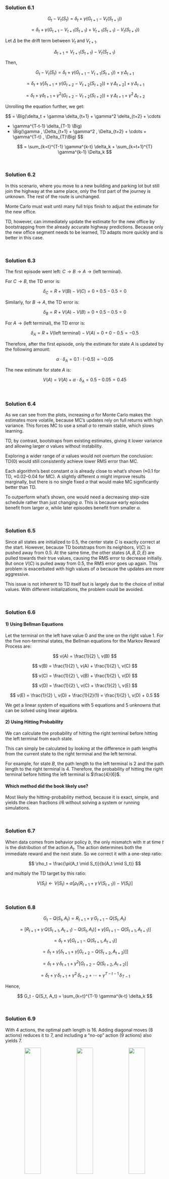 ### Solution 6.1

$$
G_t - V_t(S_t) = \delta_t + \gamma \Big(G_{t+1} - V_t(S_{t+1})\Big)
$$

$$
= \delta_t + \gamma \Big(G_{t+1} - V_{t+1}(S_{t+1}) + V_{t+1}(S_{t+1}) - V_t(S_{t+1})\Big)
$$

Let $\Delta$ be the drift term between $V_t$ and $V_{t+1}$.

$$
\Delta_{t+1} = V_{t+1}(S_{t+1}) - V_t(S_{t+1})
$$

Then,

$$
G_t - V_t(S_t) = \delta_t + \gamma \Big(G_{t+1} - V_{t+1}(S_{t+1})\Big) + \gamma \, \Delta_{t+1}
$$

$$
= \delta_t + \gamma \Big[\delta_{t+1} + \gamma \Big(G_{t+2} - V_{t+2}(S_{t+2})\Big) + \gamma \, \Delta_{t+2}\Big] + \gamma \, \Delta_{t+1}
$$

$$
= \delta_t + \gamma \delta_{t+1} + \gamma^2 \Big(G_{t+2} - V_{t+2}(S_{t+2})\Big) + \gamma \, \Delta_{t+1} + \gamma^2 \, \Delta_{t+2}
$$

Unrolling the equation further, we get:

$$
= \Big(\delta_t + \gamma \delta_{t+1} + \gamma^2 \delta_{t+2} + \cdots
+ \gamma^{T-t-1} \delta_{T-1} \Big)
+ \Big(\gamma \, \Delta_{t+1} + \gamma^2 \, \Delta_{t+2} + \cdots + \gamma^{T-t} \, \Delta_{T}\Big)
$$

$$
= \sum_{k=t}^{T-1} \gamma^{k-t} \delta_k + \sum_{k=t+1}^{T} \gamma^{k-1} \Delta_k
$$

<br>

### Solution 6.2

In this scenario, where you move to a new building and parking lot but still join the highway at the same place, only the first part of the journey is unknown. The rest of the route is unchanged.

Monte Carlo must wait until many full trips finish to adjust the estimate for the new office.

TD, however, can immediately update the estimate for the new office by bootstrapping from the already accurate highway predictions. Because only the new office segment needs to be learned, TD adapts more quickly and is better in this case.

<br>

### Solution 6.3

The first episode went left: $C \rightarrow B \rightarrow A \rightarrow (\text{left terminal})$.

For $C \rightarrow B$, the TD error is:

$$
\delta_C = R + V(B) - V(C) = 0 + 0.5 - 0.5 = 0
$$

Similarly, for $B \rightarrow A$, the TD error is:

$$
\delta_B = R + V(A) - V(B) = 0 + 0.5 - 0.5 = 0
$$

For $A \rightarrow (\text{left terminal})$, the TD error is:

$$
\delta_A = R + V(\text{left terminal}) - V(A) = 0 + 0 - 0.5 = -0.5
$$

Therefore, after the first episode, only the estimate for state $A$ is updated by the following amount:

$$
\alpha \cdot \delta_A = 0.1 \cdot (-0.5) = -0.05
$$

The new estimate for state $A$ is:

$$
V(A) = V(A) + \alpha \cdot \delta_A = 0.5 - 0.05 = 0.45
$$

<br>

### Solution 6.4

As we can see from the plots, increasing $\alpha$ for Monte Carlo makes the estimates more volatile, because MC’s updates rely on full returns with high variance. This forces MC to use a small $\alpha$ to remain stable, which slows learning.

TD, by contrast, bootstraps from existing estimates, giving it lower variance and allowing larger $\alpha$ values without instability.

Exploring a wider range of $\alpha$ values would not overturn the conclusion: TD(0) would still consistently achieve lower RMS error than MC.

Each algorithm’s best constant $\alpha$ is already close to what’s shown (≈0.1 for TD, ≈0.02–0.04 for MC). A slightly different $\alpha$ might improve results marginally, but there is no single fixed $\alpha$ that would make MC significantly better than TD.

To outperform what’s shown, one would need a decreasing step-size schedule rather than just changing $\alpha$. This is because early episodes benefit from larger $\alpha$, while later episodes benefit from smaller $\alpha$.

<br>

### Solution 6.5

Since all states are initialized to $0.5$, the center state $C$ is exactly correct at the start. However, because TD bootstraps from its neighbors, $V(C)$ is pushed away from $0.5$. At the same time, the other states $(A, B, D, E)$ are pulled towards their true values, causing the RMS error to decrease initially. But once $V(C)$ is pulled away from $0.5$, the RMS error goes up again. This problem is exacerbated with high values of $\alpha$ because the updates are more aggressive.

This issue is not inherent to TD itself but is largely due to the choice of initial values. With different initializations, the problem could be avoided.

<br>

### Solution 6.6

#### 1) Using Bellman Equations

Let the terminal on the left have value $0$ and the one on the right value $1$. For the five non-terminal states, the Bellman equations for the Markov Reward Process are:

$$
v(A) = \frac{1}{2} \, v(B)
$$

$$
v(B) = \frac{1}{2} \, v(A) + \frac{1}{2} \, v(C)
$$

$$
v(C) = \frac{1}{2} \, v(B) + \frac{1}{2} \, v(D)
$$

$$
v(D) = \frac{1}{2} \, v(C) + \frac{1}{2} \, v(E)
$$

$$
v(E) = \frac{1}{2} \, v(D) + \frac{1}{2}(1) = \frac{1}{2} \, v(D) + 0.5
$$

We get a linear system of equations with 5 equations and 5 unknowns that can be solved using linear algebra.

#### 2) Using Hitting Probability

We can calculate the probability of hitting the right terminal before hitting the left terminal from each state.

This can simply be calculated by looking at the difference in path lengths from the current state to the right terminal and the left terminal.

For example, for state $B$, the path length to the left terminal is 2 and the path length to the right terminal is 4. Therefore, the probability of hitting the right terminal before hitting the left terminal is $\frac{4}{6}$.

#### Which method did the book likely use?

Most likely the hitting-probability method, because it is exact, simple, and yields the clean fractions $i/6$ without solving a system or running simulations.

<br>

### Solution 6.7

When data comes from behavior policy $b$, the only mismatch with $\pi$ at time $t$ is the distribution of the action $A_t$. The action determines both the immediate reward and the next state. So we correct it with a one-step ratio:

$$
\rho_t = \frac{\pi(A_t \mid S_t)}{b(A_t \mid S_t)}
$$

and multiply the TD target by this ratio:

$$
V(S_t) \leftarrow V(S_t) + \alpha \left[\rho_t \Big(R_{t+1} + \gamma \, V(S_{t+1})\Big) - V(S_t)\right]
$$

<br>

### Solution 6.8

$$
G_t - Q(S_t, A_t) = R_{t+1} + \gamma \, G_{t+1} - Q(S_t, A_t)
$$

$$
= \Big[R_{t+1} + \gamma \, Q(S_{t+1}, A_{t+1}) - Q(S_t, A_t)\Big] + \gamma \Big[G_{t+1} - Q(S_{t+1}, A_{t+1})\Big]
$$

$$
= \delta_t + \gamma \Big[G_{t+1} - Q(S_{t+1}, A_{t+1})\Big]
$$

$$
= \delta_t + \gamma \Big[\delta_{t+1} + \gamma \Big[G_{t+2} - Q(S_{t+2}, A_{t+2})\Big]\Big]
$$

$$
= \delta_t + \gamma \, \delta_{t+1} + \gamma^2 \Big[G_{t+2} - Q(S_{t+2}, A_{t+2})\Big]
$$

$$
= \delta_t + \gamma \, \delta_{t+1} + \gamma^2 \, \delta_{t+2} + \cdots + \gamma^{T-t-1} \, \delta_{T-1}
$$

Hence,

$$
G_t - Q(S_t, A_t) = \sum_{k=t}^{T-1} \gamma^{k-t} \delta_k
$$

<br>

### Solution 6.9

With 4 actions, the optimal path length is 16. Adding diagonal moves (8 actions) reduces it to 7, and including a “no-op” action (9 actions) also yields 7.

<center>
<img src="images/solution_6_9_1.png" width="32%">
<img src="images/solution_6_9_2.png" width="32%">
<img src="images/solution_6_9_3.png" width="32%">
</center>

The learning curve shows that the 9-action agent starts slower but eventually matches the efficiency of the 8-action agent, both clearly outperforming the 4-action case.

![Solution 6.9 Plots](images/solution_6_9_plot.png)

### Solution 6.10

Under stochastic wind, optimal paths become longer: 21 steps with 8 actions and 18 with 9 actions.

<center>
<img src="images/solution_6_10_1.png" width="49%">
<img src="images/solution_6_10_2.png" width="49%">
</center>

Convergence is similar across both, but the 9-action agent improves late in training and finds shorter paths than the 8-action agent.

![Solution 6.10 Plots](images/solution_6_10_plot.png)

<br>

### Solution 6.11

In Q-learning, the agent may follow an $\epsilon$-greedy policy (or any exploratory policy) to generate actions (this is the behavior policy $b$).

The update, however, uses $\max_a Q(S_{t+1}, a)$ as the target (greedy policy $\pi$).

Since the behavior policy and the target policy are different, Q-learning is an off-policy algorithm.

<br>

### Solution 6.12

If the action selection is greedy, the update rules for SARSA are reduced to:

$$
Q(S_t, A_t) \leftarrow Q(S_t, A_t) + \alpha \Big[R_{t+1} + \gamma \, \max_a \, Q(S_{t+1}, a) - Q(S_t, A_t)\Big]
$$

which is exactly the same as the update rule for Q-learning.

However, the algorithms are not operationally identical because in SARSA, the next action $A_{t+1}$ is chosen before the update, based on the old $Q$-values. That action is then carried forward into the next step.

Whereas in Q-learning, the next action $A_{t+1}$ is chosen after the update, based on the updated $Q$-values.

So, while the update equations coincide under greedy policies, the sequence of state–action pairs the agent actually follows can differ, since SARSA commits to the old greedy action and Q-learning commits to the new one.

<br>

### Solution 6.13

For Double Expected SARSA, we have two action-value functions $Q_1$ and $Q_2$, and randomly choose which one to update at each step (same as Double Q-learning).

With $0.5$ probability:

$$
Q_1(S, A) \leftarrow Q_1(S, A) + \alpha \Big[R + \gamma \, \Big[\sum_a \pi_\epsilon^1(a \mid S') \cdot Q_2(S', a)\Big] - Q_1(S, A)\Big]
$$

else

$$
Q_2(S, A) \leftarrow Q_2(S, A) + \alpha \Big[R + \gamma \, \Big[\sum_a \pi_\epsilon^2(a \mid S') \cdot Q_1(S', a)\Big] - Q_2(S, A)\Big]
$$

where $\pi_\epsilon^1$ is the $\epsilon$-greedy policy for $Q_1$ such that:

$$
\pi_\epsilon^1(a \mid S) = \begin{cases}
1 - \epsilon + \frac{\epsilon}{| \mathcal{A} |} & \text{if } a = \argmax_a Q_1(S, a) \\[8pt]
\frac{\epsilon}{| \mathcal{A} |} & \text{otherwise}
\end{cases}
$$

and $\pi_\epsilon^2$ is the $\epsilon$-greedy policy for $Q_2$.

Note that for the update of $Q_1$, we use the expected value of $Q_2$ under the $\epsilon$-greedy policy for $Q_1$. The converse is true for the update of $Q_2$.

<br>

### Solution 6.14

In the Car Rental problem, the next state after moving cars is known. For example, if Jack has 5 cars at location 1 and 2 at location 2, and he moves 1 car from location 1 to location 2, the resulting state is $(4, 3)$.

Similarly, if he starts with 6 cars at location 1 and 1 at location 2 and moves 2 cars, the resulting state is also $(4, 3)$.

In the standard formulation, these two state–action pairs are evaluated separately, even though they lead to the same outcome.

By instead working with afterstates, we can collapse both cases into a single representation. This reduces the number of states that need to be evaluated, which in turn will speed up convergence.
